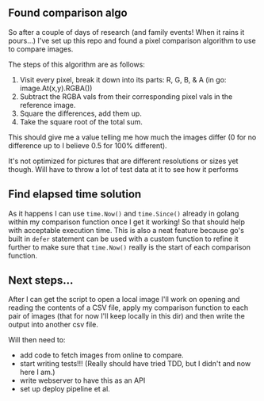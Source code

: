 ## Found comparison algo
So after a couple of days of research (and family events! When it rains it pours...) I've set up this repo and found a pixel comparison algorithm to use to compare images.

The steps of this algorithm are as follows:
  1. Visit every pixel, break it down into its parts: R, G, B, & A (in go: image.At(x,y).RGBA())
  2. Subtract the RGBA vals from their corresponding pixel vals in the reference image.
  3. Square the differences, add them up.
  4. Take the square root of the total sum.

This should give me a value telling me how much the images differ (0 for no difference up to I believe 0.5 for 100% different).

It's not optimized for pictures that are different resolutions or sizes yet though. Will have to throw a lot of test data at it to see how it performs

## Find elapsed time solution
As it happens I can use `time.Now()` and `time.Since()` already in golang within my comparison function once I get it working! So that should help with acceptable execution time. This is also a neat feature because go's built in `defer` statement can be used with a custom function to refine it further to make sure that `time.Now()` really is the start of each comparison function.

## Next steps...
After I can get the script to open a local image I'll work on opening and reading the contents of a CSV file, apply my comparison function to each pair of images (that for now I'll keep locally in this dir)
and then write the output into another csv file.

Will then need to:
- add code to fetch images from online to compare.
- start writing tests!!! (Really should have tried TDD, but I didn't and now here I am.)
- write webserver to have this as an API
- set up deploy pipeline et al.


